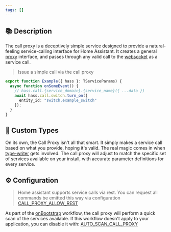 ```yaml
---
tags: []
---
```

## 📚 Description

The call proxy is a deceptively simple service designed to provide a natural-feeling service-calling interface for Home Assistant.
It creates a general [proxy](https://developer.mozilla.org/en-US/docs/Web/JavaScript/Reference/Global_Objects/Proxy) interface, and passes through any valid call to the [websocket](/home-automation/hass/websocket-api) as a service call.

> Issue a simple call via the call proxy
```typescript
export function Example({ hass }: TServiceParams) {
  async function onSomeEvent() {
    // hass.call.{service_domain}.{service_name}({ ...data })
    await hass.call.switch.turn_on({
      entity_id: "switch.example_switch"
    });
  }
}
```
## 📐 Custom Types

On its own, the Call Proxy isn't all that smart. It simply makes a service call based on what you provide, hoping it's valid. The real magic comes in when [type-writer](/home-automation/type-writer) gets involved. The call proxy will adjust to match the specific set of services available on your install, with accurate parameter definitions for every service.

## ⚙️ Configuration

>
> Home assistant supports service calls via rest. You can request all commands be emitted this way via configuration [CALL_PROXY_ALLOW_REST](/home-automation/hass/config/CALL_PROXY_ALLOW_REST)

As part of the [onBootstrap](/core/lifecycle/onBootstrap) workflow, the call proxy will perform a quick scan of the services available. If this workflow doesn't apply to your application, you can disable it with: [AUTO_SCAN_CALL_PROXY](/home-automation/hass/config/AUTO_SCAN_CALL_PROXY)
